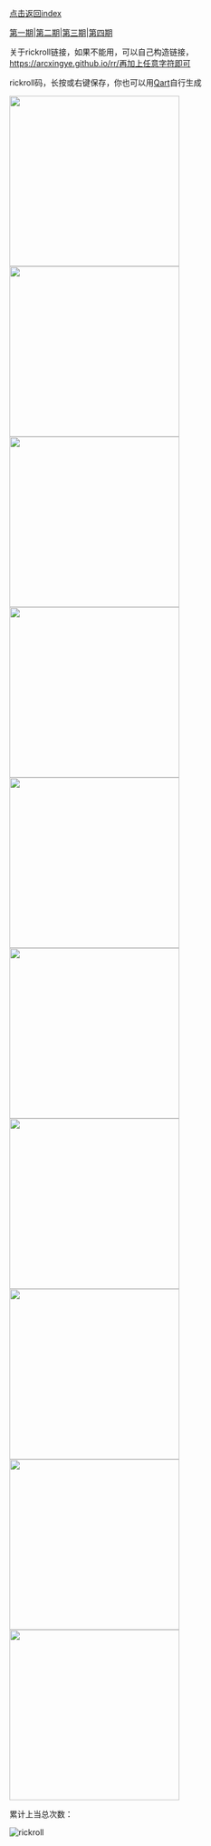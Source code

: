 [点击返回index](https://arcxingye.github.io/)

[第一期](https://arcxingye.github.io/rr/qrcode)|[第二期](https://arcxingye.github.io/rr/qrcode2)|[第三期](https://arcxingye.github.io/rr/qrcode3)|[第四期](https://arcxingye.github.io/rr/qrcode4)

关于rickroll链接，如果不能用，可以自己构造链接，https://arcxingye.github.io/rr/再加上任意字符即可

rickroll码，长按或右键保存，你也可以用[Qart](https://github.com/scola/Qart)自行生成

<img width="300" height="300" src="https://xingye.me/tool/qrcode/3/1.jpg"/>

<img width="300" height="300" src="https://xingye.me/tool/qrcode/3/2.jpg"/>

<img width="300" height="300" src="https://xingye.me/tool/qrcode/3/3.jpg"/>

<img width="300" height="300" src="https://xingye.me/tool/qrcode/3/4.jpg"/>

<img width="300" height="300" src="https://xingye.me/tool/qrcode/3/5.jpg"/>

<img width="300" height="300" src="https://xingye.me/tool/qrcode/3/6.jpg"/>

<img width="300" height="300" src="https://xingye.me/tool/qrcode/3/7.jpg"/>

<img width="300" height="300" src="https://xingye.me/tool/qrcode/3/8.jpg"/>

<img width="300" height="300" src="https://xingye.me/tool/qrcode/3/9.jpg"/>

<img width="300" height="300" src="https://xingye.me/tool/qrcode/3/10.jpg"/>

累计上当总次数：

![rickroll](https://count.getloli.com/get/@rickroll)
